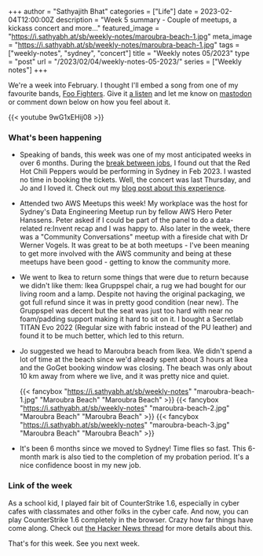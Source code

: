 +++
author = "Sathyajith Bhat"
categories = ["Life"]
date = 2023-02-04T12:00:00Z
description = "Week 5 summary - Couple of meetups, a kickass concert and more..."
featured_image = "https://i.sathyabh.at/sb/weekly-notes/maroubra-beach-1.jpg"
meta_image = "https://i.sathyabh.at/sb/weekly-notes/maroubra-beach-1.jpg"
tags = ["weekly-notes", "sydney", "concert"]
title = "Weekly notes 05/2023"
type = "post"
url = "/2023/02/04/weekly-notes-05-2023/"
series = ["Weekly notes"]
+++

We're a week into February. I thought I'll embed a song from one of my favourite bands, [Foo Fighters](https://en.wikipedia.org/wiki/Foo_Fighters). Give it [a listen](https://www.youtube.com/watch?v=9wG1xEHij08) and let me know on [mastodon](https://mastodon.social/@Sathyabhat) or comment down below on how you feel about it.

{{< youtube 9wG1xEHij08 >}}

### What's been happening

* Speaking of bands, this week was one of my most anticipated weeks in over 6 months. During the [break between jobs](/2022/06/22/thank-you-adobe), I found out that the Red Hot Chili Peppers would be performing in Sydney in Feb 2023. I wasted no time in booking the tickets. Well, the concert was last Thursday, and Jo and I loved it. Check out my [blog post about this experience](/2023/02/03/red-hot-chili-peppers-post-malone-sydney-2023).
* Attended two AWS Meetups this week! My workplace was the host for Sydney's Data Engineering Meetup run by fellow AWS Hero Peter Hanssens. Peter asked if I could be part of the panel to do a data-related re:Invent recap and I was happy to. Also later in the week, there was a "Community Conversations" meetup with a fireside chat with Dr Werner Vogels. It was great to be at both meetups - I've been meaning to get more involved with the AWS community and being at these meetups have been good - getting to know the community more. 
* We went to Ikea to return some things that were due to return because we didn't like them: Ikea Gruppspel chair, a rug we had bought for our living room and a lamp. Despite not having the original packaging, we got full refund since it was in pretty good condition (near new). The Gruppspel was decent but the seat was just too hard with near no foam/padding support making it hard to sit on it. I bought a Secretlab TITAN Evo 2022 (Regular size with fabric instead of the PU leather) and found it to be much better, which led to this return.
* Jo suggested we head to Maroubra beach from Ikea. We didn't spend a lot of time at the beach since we'd already spent about 3 hours at Ikea and the GoGet booking window was closing. The beach was only about 10 km away from where we live, and it was pretty nice and quiet.
  
  {{< fancybox "https://i.sathyabh.at/sb/weekly-notes" "maroubra-beach-1.jpg" "Maroubra Beach" "Maroubra Beach" >}}
  {{< fancybox "https://i.sathyabh.at/sb/weekly-notes" "maroubra-beach-2.jpg" "Maroubra Beach" "Maroubra Beach" >}}
  {{< fancybox "https://i.sathyabh.at/sb/weekly-notes" "maroubra-beach-3.jpg" "Maroubra Beach" "Maroubra Beach" >}}

* It's been 6 months since we moved to Sydney! Time flies so fast. This 6-month mark is also tied to the completion of my probation period. It's a nice confidence boost in my new job.

### Link of the week

As a school kid, I played fair bit of CounterStrike 1.6, especially in cyber cafes with classmates and other folks in the cyber cafe. And now, you can play CounterStrike 1.6 completely in the browser. Crazy how far things have come along. Check out [the Hacker News thread](https://news.ycombinator.com/item?id=34628386) for more details about this.

That's for this week. See you next week.